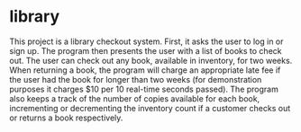 # library
This project is a library checkout system. First, it asks the user to log in or sign up. The program then presents the user with a list of books to check out. The user can check out any book, available in inventory, for two weeks. When returning a book, the program will charge an appropriate late fee if the user had the book for longer than two weeks (for demonstration purposes it charges $10 per 10 real-time seconds passed). The program also keeps a track of the number of copies available for each book, incrementing or decrementing the inventory count if a customer checks out or returns a book respectively.
